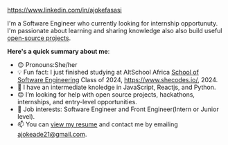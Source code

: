 
https://www.linkedin.com/in/ajokefasasi 

I'm a Software Engineer who currently looking for internship opportunuty. I'm passionate about learning and sharing  knowledge also also build useful [open-source projects](https://github.com/AjokeGlorious).

**Here's a quick summary about me**:

- 😊 Pronouns:She/her
- 💡 Fun fact: I just finished studying at AltSchool Africa [School of Software Engineering](https://altschoolafrica.com/schools/engineering) Class of 2024, https://www.shecodes.io/, 2024.
- 🌱 I have an intermediate knoledge in JavaScript, Reactjs, and Python.
- 😊 I’m looking for help with open source projects, hackathons, internships, and entry-level opportunities.
- 💼 Job interests: Software Engineer and Front Engineer(Intern or Junior level).
- 📫 You can [view my resume](#) and contact me by emailing ajokeade21@gmail.com.
